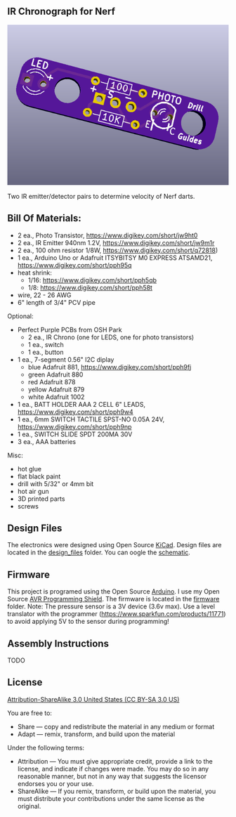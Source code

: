 IR Chronograph for Nerf
------------

![progject](project.png) 

Two IR emitter/detector pairs to determine velocity of Nerf darts.


Bill Of Materials:
-----------------

- 2 ea., Photo Transistor, https://www.digikey.com/short/jw9ht0
- 2 ea., IR Emitter 940nm 1.2V, https://www.digikey.com/short/jw9m1r
- 2 ea., 100 ohm resistor 1/8W, https://www.digikey.com/short/q72818)
- 1 ea., Arduino Uno or Adafruit ITSYBITSY M0 EXPRESS ATSAMD21, https://www.digikey.com/short/pph95q
- heat shrink:
  - 1/16: https://www.digikey.com/short/pph5qb
  - 1/8: https://www.digikey.com/short/pph58t
- wire, 22 - 26 AWG
- 6" length of 3/4" PCV pipe

Optional:

- Perfect Purple PCBs from OSH Park
  - 2 ea., IR Chrono (one for LEDS, one for photo transistors)
  - 1 ea., switch
  - 1 ea., button  
- 1 ea., 7-segment 0.56" I2C diplay
  - blue Adafruit 881, https://www.digikey.com/short/pph9fj
  - green Adafruit 880
  - red Adafruit 878
  - yellow Adafruit 879
  - white Adafruit 1002
- 1 ea., BATT HOLDER AAA 2 CELL 6" LEADS, https://www.digikey.com/short/pph9w4
- 1 ea., 6mm SWITCH TACTILE SPST-NO 0.05A 24V, https://www.digikey.com/short/pph9np
- 1 ea., SWITCH SLIDE SPDT 200MA 30V
- 3 ea., AAA batteries

Misc:

- hot glue
- flat black paint
- drill with 5/32" or 4mm bit
- hot air gun
- 3D printed parts
- screws


Design Files
------------
The electronics were designed using Open Source [KiCad](http://kicad-pcb.org/). Design files are located in the [design_files](design_files/) folder.  You can oogle the [schematic](docs/schematic.pdf).

Firmware
--------
This project is programed using the Open Source [Arduino](https://www.arduino.cc/). I use my Open Source [AVR Programming Shield](https://www.tindie.com/products/MakersBox/yet-another-programming-shield/). The firmware is located in the [firmware](firmware/) folder.
Note: The pressure sensor is a 3V device (3.6v max).  Use a level translator with the programmer (https://www.sparkfun.com/products/11771) to avoid applying 5V to the sensor during programming!

Assembly Instructions
---------------------
TODO

License
-------
[Attribution-ShareAlike 3.0 United States (CC BY-SA 3.0 US)](https://creativecommons.org/licenses/by-sa/3.0/us/)

You are free to:

- Share — copy and redistribute the material in any medium or format
- Adapt — remix, transform, and build upon the material

Under the following terms:

- Attribution — You must give appropriate credit, provide a link to the license, and indicate if changes were made. You may do so in any reasonable manner, but not in any way that suggests the licensor endorses you or your use.
- ShareAlike — If you remix, transform, or build upon the material, you must distribute your contributions under the same license as the original.
